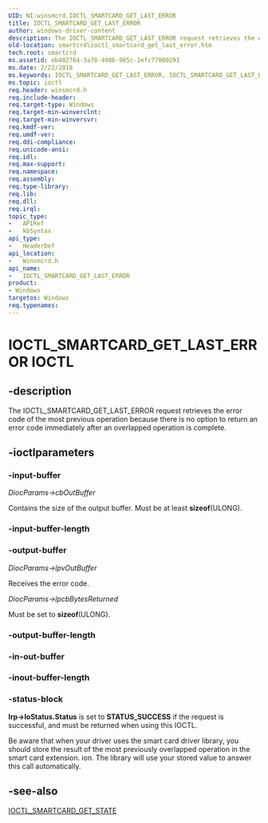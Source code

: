 ```yaml
---
UID: NI:winsmcrd.IOCTL_SMARTCARD_GET_LAST_ERROR
title: IOCTL_SMARTCARD_GET_LAST_ERROR
author: windows-driver-content
description: The IOCTL_SMARTCARD_GET_LAST_ERROR request retrieves the error code of the most previous operation because there is no option to return an error code immediately after an overlapped operation is complete.
old-location: smartcrd\ioctl_smartcard_get_last_error.htm
tech.root: smartcrd
ms.assetid: eb482764-3a78-498b-985c-1efc77000291
ms.date: 2/22/2018
ms.keywords: IOCTL_SMARTCARD_GET_LAST_ERROR, IOCTL_SMARTCARD_GET_LAST_ERROR control, IOCTL_SMARTCARD_GET_LAST_ERROR control code [Smart Card Reader Devices], scioctls_f53172a6-95cb-4d50-9a2b-bccc623bf85b.xml, smartcrd.ioctl_smartcard_get_last_error, winsmcrd/IOCTL_SMARTCARD_GET_LAST_ERROR
ms.topic: ioctl
req.header: winsmcrd.h
req.include-header: 
req.target-type: Windows
req.target-min-winverclnt: 
req.target-min-winversvr: 
req.kmdf-ver: 
req.umdf-ver: 
req.ddi-compliance: 
req.unicode-ansi: 
req.idl: 
req.max-support: 
req.namespace: 
req.assembly: 
req.type-library: 
req.lib: 
req.dll: 
req.irql: 
topic_type:
-	APIRef
-	kbSyntax
api_type:
-	HeaderDef
api_location:
-	Winsmcrd.h
api_name:
-	IOCTL_SMARTCARD_GET_LAST_ERROR
product:
- Windows
targetos: Windows
req.typenames: 
---
```


# IOCTL_SMARTCARD_GET_LAST_ERROR IOCTL


## -description



The IOCTL_SMARTCARD_GET_LAST_ERROR request retrieves the error code of the most previous operation because there is no option to return an error code immediately after an overlapped operation is complete.




## -ioctlparameters




### -input-buffer

<i>DiocParams-&gt;cbOutBuffer</i>

Contains the size of the output buffer. Must be at least <b>sizeof</b>(ULONG).


### -input-buffer-length








### -output-buffer

<i>DiocParams-&gt;lpvOutBuffer</i>

Receives the error code.

<i>DiocParams-&gt;lpcbBytesReturned</i>

Must be set to <b>sizeof</b>(ULONG).


### -output-buffer-length








### -in-out-buffer








### -inout-buffer-length








### -status-block

<b>Irp-&gt;IoStatus.Status</b> is set to <b>STATUS_SUCCESS</b> if the request is successful, and must be returned when using this IOCTL. 

Be aware that when your driver uses the smart card driver library, you should store the result of the most previously overlapped operation in the smart card extension. ion. The library will use your stored value to answer this call automatically.


## -see-also




<a href="https://msdn.microsoft.com/library/windows/hardware/dn905519">IOCTL_SMARTCARD_GET_STATE</a>
 

 


